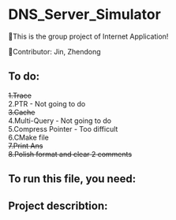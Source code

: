 # DNS_Server_Simulator
🎯This is the group project of Internet Application!  

🎉Contributor: Jin, Zhendong  

## To do:
~~1.Trace~~  
2.PTR - Not going to do  
~~3.Cache~~  
4.Multi-Query - Not going to do  
5.Compress Pointer - Too difficult    
6.CMake file    
~~7.Print Ans~~   
~~8.Polish format and clear 2 comments~~
## To run this file, you need:

## Project describtion:
